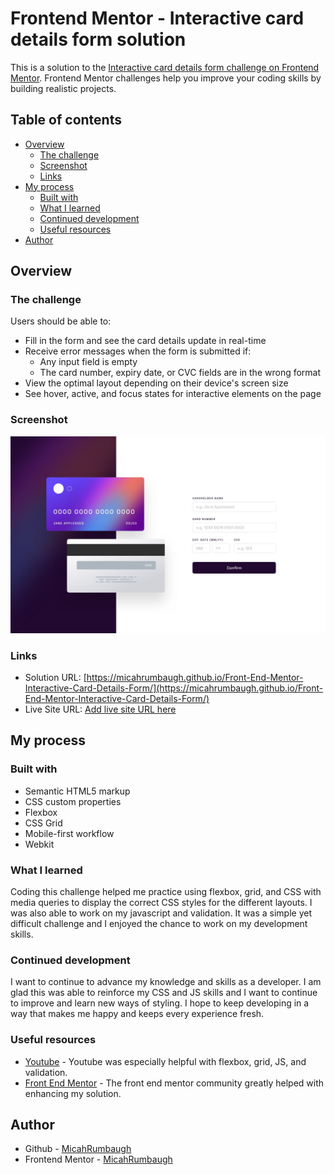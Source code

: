 # Frontend Mentor - Interactive card details form solution

This is a solution to the [Interactive card details form challenge on Frontend Mentor](https://www.frontendmentor.io/challenges/interactive-card-details-form-XpS8cKZDWw). Frontend Mentor challenges help you improve your coding skills by building realistic projects. 

## Table of contents

- [Overview](#overview)
  - [The challenge](#the-challenge)
  - [Screenshot](#screenshot)
  - [Links](#links)
- [My process](#my-process)
  - [Built with](#built-with)
  - [What I learned](#what-i-learned)
  - [Continued development](#continued-development)
  - [Useful resources](#useful-resources)
- [Author](#author)

## Overview

### The challenge

Users should be able to:

- Fill in the form and see the card details update in real-time
- Receive error messages when the form is submitted if:
  - Any input field is empty
  - The card number, expiry date, or CVC fields are in the wrong format
- View the optimal layout depending on their device's screen size
- See hover, active, and focus states for interactive elements on the page

### Screenshot

![](/design/desktop-design.jpg)

### Links

- Solution URL: [https://micahrumbaugh.github.io/Front-End-Mentor-Interactive-Card-Details-Form/](https://micahrumbaugh.github.io/Front-End-Mentor-Interactive-Card-Details-Form/)
- Live Site URL: [Add live site URL here](https://your-live-site-url.com)

## My process

### Built with

- Semantic HTML5 markup
- CSS custom properties
- Flexbox
- CSS Grid
- Mobile-first workflow
- Webkit

### What I learned

Coding this challenge helped me practice using flexbox, grid, and CSS with media queries to display the correct CSS styles for the different layouts. I was also able to work on my javascript and validation. It was a simple yet difficult challenge and I enjoyed the chance to work on my development skills. 

### Continued development

I want to continue to advance my knowledge and skills as a developer. I am glad this was able to reinforce my CSS and JS skills and I want to continue to improve and learn new ways of styling. I hope to keep developing in a way that makes me happy and keeps every experience fresh. 
  

### Useful resources

- [Youtube](https://www.youtube.com) - Youtube was especially helpful with flexbox, grid, JS, and validation. 
- [Front End Mentor](https://www.frontendmentor.io/home) - The front end mentor community greatly helped with enhancing my solution. 

## Author

- Github - [MicahRumbaugh](https://github.com/MicahRumbaugh)
- Frontend Mentor - [MicahRumbaugh](https://www.frontendmentor.io/profile/MicahRumbaugh)

